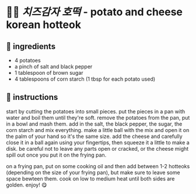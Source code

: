 # 🥔🧀 _치즈감자 호떡_  - potato and cheese korean hotteok

## 🍳 ingredients

- 4 potatoes
- a pinch of salt and black pepper
- 1 tablespoon of brown sugar
- 4 tablespoons of corn starch (1 tbsp for each potato used)

## 📑 instructions

start by cutting the potatoes into small pieces. put the pieces in a pan with water and boil them until they're soft. remove the potatoes from the pan, put in a bowl and mash them. add in the salt, the black pepper, the sugar, the corn starch and mix everything. make a little ball with the mix and open it on the palm of your hand so it's the same size. add the cheese and carefully close it in a ball again using your fingertips, then squeeze it a little to make a disk. be careful not to leave any parts open or cracked, or the cheese might spill out once you put it on the frying pan.

on a frying pan, put on some cooking oil and then add between 1-2 hotteoks (depending on the size of your frying pan), but make sure to leave some space bewteen them. cook on low to medium heat until both sides are golden. enjoy! 😋

